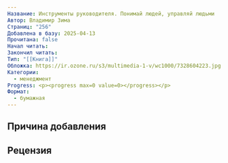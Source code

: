 ```yaml
---
Название: Инструменты руководителя. Понимай людей, управляй людьми
Автор: Владимир Зима
Страниц: "256"
Добавлена в базу: 2025-04-13
Прочитана: false
Начал читать: 
Закончил читать: 
Тип: "[[Книга]]"
Обложка: https://ir.ozone.ru/s3/multimedia-1-v/wc1000/7328604223.jpg
Категории:
  - менеджмент
Progress: <p><progress max=0 value=0></progress></p>
Формат:
  - бумажная
---
```

## Причина добавления


## Рецензия
